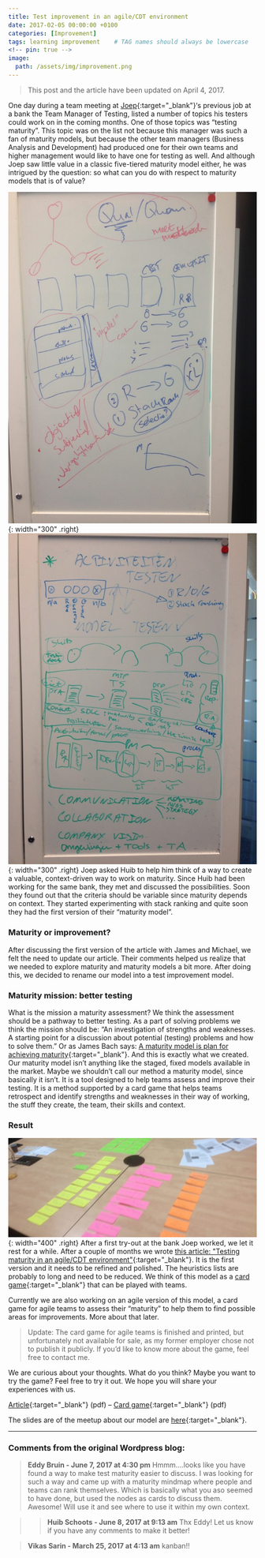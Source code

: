 ```yaml
---
title: Test improvement in an agile/CDT environment
date: 2017-02-05 00:00:00 +0100
categories: [Improvement]
tags: learning improvement    # TAG names should always be lowercase
<!-- pin: true -->
image:
  path: /assets/img/improvement.png
---
```


<blockquote class="prompt-info">This post and the article have been updated on April 4, 2017.</blockquote>

One day during a team meeting at [Joep](https://smallsheds.garden/){:target="_blank"}‘s previous job at a bank the Team Manager of Testing, listed a number of topics his testers could work on in the coming months. One of those topics was “testing maturity”. This topic was on the list not because this manager was such a fan of maturity models, but because the other team managers (Business Analysis and Development) had produced one for their own teams and higher management would like to have one for testing as well. And although Joep saw little value in a classic five-tiered maturity model either, he was intrigued by the question: so what can you do with respect to maturity models that is of value?

![Notes 1](/assets/img/Artikel_pic1-676x901.jpg){: width="300" .right}
![Notes 2](/assets/img/Artikel_pic2-676x901.jpg){: width="300" .right}
Joep asked Huib to help him think of a way to create a valuable, context-driven way to work on maturity. Since Huib had been working for the same bank, they met and discussed the possibilities. Soon they found out that the criteria should be variable since maturity depends on context. They started experimenting with stack ranking and quite soon they had the first version of their “maturity model”.

### Maturity or improvement?

After discussing the first version of the article with James and Michael, we felt the need to update our article. Their comments helped us realize that we needed to explore maturity and maturity models a bit more. After doing this, we decided to rename our model into a test improvement model.

### Maturity mission: better testing

What is the mission a maturity assessment? We think the assessment should be a pathway to better testing. As a part of solving problems we think the mission should be: “An investigation of strengths and weaknesses. A starting point for a discussion about potential (testing) problems and how to solve them.” Or as James Bach says: [A maturity model is plan for achieving maturity](https://www.satisfice.com/blog/archives/581){:target="_blank"}. And this is exactly what we created. Our maturity model isn’t anything like the staged, fixed models available in the market. Maybe we shouldn’t call our method a maturity model, since basically it isn’t. It is a tool designed to help teams assess and improve their testing. It is a method supported by a card game that helps teams retrospect and identify strengths and weaknesses in their way of working, the stuff they create, the team, their skills and context.

### Result
![First draft of the game](/assets/img/Artikel_pic3-676x269.jpg){: width="400" .right}
After a first try-out at the bank Joep worked, we let it rest for a while. After a couple of months we wrote [this article: "Testing maturity in an agile/CDT environment"](/assets/files/Test-Improvement-Huib-Schoots-Joep-Schuurkes.pdf){:target="_blank"}. It is the first version and it needs to be refined and polished. The heuristics lists are probably to long and need to be reduced. We think of this model as a [card game](https://www.dropbox.com/s/99o6tt1mj88i3wg/Cards%20Test%20Improvement.pdf?dl=0){:target="_blank"} that can be played with teams.

Currently we are also working on an agile version of this model, a card game for agile teams to assess their “maturity” to help them to find possible areas for improvements. More about that later.

<blockquote class="prompt-info">Update: The card game for agile teams is finished and printed, but unfortunately not available for sale, as my former employer chose not to publish it publicly. If you’d like to know more about the game, feel free to contact me.</blockquote>

We are curious about your thoughts. What do you think? Maybe you want to try the game? Feel free to try it out. We hope you will share your experiences with us.

[Article](/assets/files/Test-Improvement-Huib-Schoots-Joep-Schuurkes.pdf){:target="_blank"} (pdf) – [Card game](/assets/files/Cards_Test_Improvement.pdf){:target="_blank"} (pdf) 

The slides are of the meetup about our model are [here](/assets/files/CDT%20Test%20Improvement.pdf){:target="_blank"}.

---

### Comments from the original Wordpress blog:

> **Eddy Bruin - June 7, 2017 at 4:30 pm**
>Hmmm….looks like you have found a way to make test maturity easier to discuss. I was looking for such a way and came up with a maturity mindmap where people and teams can rank themselves. Which is basically what you aso seemed to have done, but used the nodes as cards to discuss them. Awesome! Will use it and see where to use it within my own context.

>> **Huib Schoots - June 8, 2017 at 9:13 am**
>> Thx Eddy! Let us know if you have any comments to make it better!

> **Vikas Sarin - March 25, 2017 at 4:13 am**
>kanban!!
